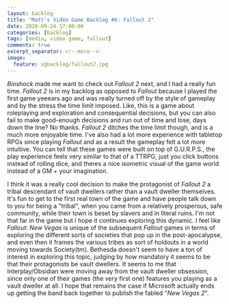 ```yaml
---
layout: backlog
title: "Matt's Video Game Backlog #8: Fallout 2"
date: 2020-09-24 17:00:00
categories: [backlog]
tags: [media, video game, fallout]
comments: true
excerpt_separator: <!--more-->
image:
  feature: vgbacklog/fallout2.jpg
---
```


_Bioshock_ made me want to check out _Fallout 2_ next, and I had a really fun time. _Fallout 2_ is in my backlog as opposed to _Fallout_ because I played the first game yeeears ago and was really turned off by the style of gameplay and by the stress the time limit imposed. Like, this is a game about roleplaying and exploration and consequential decisions, but you can also fail to make good-enough decisions and run out of time and lose, days down the line? No thanks. _Fallout 2_ ditches the time limit though, and is a much more enjoyable time. I've also had a lot more experience with tabletop RPGs since playing _Fallout_ and as a result the gameplay felt a lot more intuitive. You can tell that these games were built on top of G.U.R.P.S., the play experience feels very similar to that of a TTRPG, just you click buttons instead of rolling dice, and theres a nice isometric visual of the game world instead of a GM + your imagination.

I think it was a really cool decision to make the protagonist of _Fallout 2_ a tribal descendant of vault dwellers rather than a vault dweller themselves. It's fun to get to the first real town of the game and have people talk down to you for being a "tribal", when you came from a relatively prosperous, safe community, while their town is beset by slavers and in literal ruins. I'm not that far in the game but I hope it continues exploring this dynamic. I feel like _Fallout: New Vegas_ is unique of the subsequent _Fallout_ games in terms of exploring the different sorts of societies that pop up in the post-apocalypse, and even then it frames the various tribes as sort of holdouts in a world moving towards Society(tm). Bethesda doesn't seem to have a ton of interest in exploring this topic, judging by how mandatory it seems to be that their protagonists be vault dwellers. It seems to me that Interplay/Obsidian were moving away from the vault dweller obsession, since only one of their games (the very first one) features you playing as a vault dweller at all. I hope that remains the case if Microsoft actually ends up getting the band back together to publish the fabled "_New Vegas 2_".
